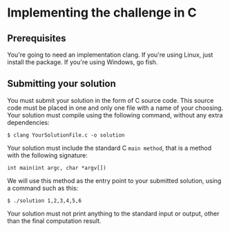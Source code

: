 # Implementing the challenge in C

## Prerequisites

You're going to need an implementation clang. If you're using Linux, just install the 
package. If you're using Windows, go fish.

## Submitting your solution

You must submit your solution in the form of C source code. This source code must be placed in one and only one file
with a name of your choosing. Your solution must compile using the following command, without any extra dependencies:

    $ clang YourSolutionFile.c -o solution

Your solution must include the standard C `main method`, that is a method with the following signature:

    int main(int argc, char *argv[])

We will use this method as the entry point to your submitted solution, using a command such as this:

    $ ./solution 1,2,3,4,5,6
    
Your solution must not print anything to the standard input or output, other than the final computation result.

